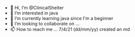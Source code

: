 - 👋 Hi, I’m @ClinicalShelter
- 👀 I’m interested in java
- 🌱 I’m currently learning java since I'm a beginner
- 💞️ I’m looking to collaborate on ...
- 📫 How to reach me ...
7/4/21 (dd/mm/yy) created an md

<!---
ClinicalShelter/ClinicalShelter is a ✨ special ✨ repository because its `README.md` (this file) appears on your GitHub profile.
You can click the Preview link to take a look at your changes.
--->
